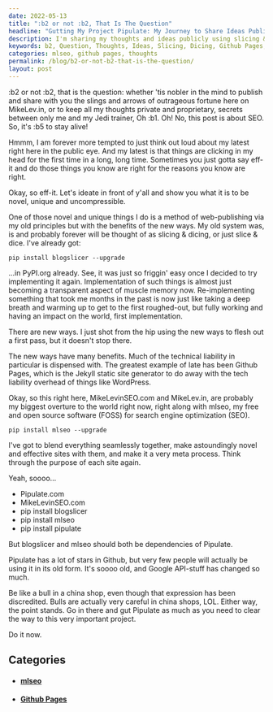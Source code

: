 ```yaml
---
date: 2022-05-13
title: ":b2 or not :b2, That Is The Question"
headline: "Gutting My Project Pipulate: My Journey to Share Ideas Publicly"
description: I'm sharing my thoughts and ideas publicly using slicing & dicing, Github Pages, mlseo, and blogslicer for search engine optimization. I'm determined to gut my project Pipulate and make way for it now. Join me on this journey and read my blog post to learn more.
keywords: b2, Question, Thoughts, Ideas, Slicing, Dicing, Github Pages, mlseo, blogslicer, Search Engine Optimization, Project Pipulate, Web-Publishing, Software
categories: mlseo, github pages, thoughts
permalink: /blog/b2-or-not-b2-that-is-the-question/
layout: post
---
```



:b2 or not :b2, that is the question: whether 'tis nobler in the mind to
publish and share with you the slings and arrows of outrageous fortune here on
MikeLev.in, or to keep all my thoughts private and proprietary, secrets between
only me and my Jedi trainer, Oh :b1. Oh! No, this post is about SEO. So, it's
:b5 to stay alive!

Hmmm, I am forever more tempted to just think out loud about my latest right
here in the public eye. And my latest is that things are clicking in my head
for the first time in a long, long time. Sometimes you just gotta say eff-it
and do those things you know are right for the reasons you know are right.

Okay, so eff-it. Let's ideate in front of y'all and show you what it is to be
novel, unique and uncompressible.

One of those novel and unique things I do is a method of web-publishing via my
old principles but with the benefits of the new ways. My old system was, is and
probably forever will be thought of as slicing & dicing, or just slice & dice.
I've already got:

    pip install blogslicer --upgrade

...in PyPI.org already. See, it was just so friggin' easy once I decided to try
implementing it again. Implementation of such things is almost just becoming a
transparent aspect of muscle memory now. Re-implementing something that took me
months in the past is now just like taking a deep breath and warming up to get
to the first roughed-out, but fully working and having an impact on the world,
first implementation.

There are new ways. I just shot from the hip using the new ways to flesh out a
first pass, but it doesn't stop there.

The new ways have many benefits. Much of the technical liability in particular
is dispensed with. The greatest example of late has been Github Pages, which is
the Jekyll static site generator to do away with the tech liability overhead of
things like WordPress.

Okay, so this right here, MikeLevinSEO.com and MikeLev.in, are probably my
biggest overture to the world right now, right along with mlseo, my free and
open source software (FOSS) for search engine optimization (SEO).

    pip install mlseo --upgrade

I've got to blend everything seamlessly together, make astoundingly novel and
effective sites with them, and make it a very meta process. Think through the
purpose of each site again.

Yeah, soooo...

- Pipulate.com
- MikeLevinSEO.com
- pip install blogslicer
- pip install mlseo
- pip install pipulate

But blogslicer and mlseo should both be dependencies of Pipulate.

Pipulate has a lot of stars in Github, but very few people will actually be
using it in its old form. It's soooo old, and Google API-stuff has changed so
much.

Be like a bull in a china shop, even though that expression has been
discredited. Bulls are actually very careful in china shops, LOL. Either way,
the point stands. Go in there and gut Pipulate as much as you need to clear the
way to this very important project.

Do it now.


## Categories

<ul>
<li><h4><a href='/mlseo/'>mlseo</a></h4></li>
<li><h4><a href='/github-pages/'>Github Pages</a></h4></li></ul>